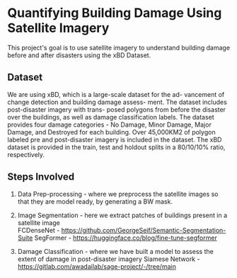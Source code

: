 # Quantifying Building Damage Using Satellite Imagery

This project's goal is to use satellite imagery to understand building damage before and after disasters using the xBD Dataset.

## Dataset

We are using xBD, which is a large-scale dataset for the ad-
vancement of change detection and building damage assess-
ment. The dataset includes post-disaster imagery with trans-
posed polygons from before the disaster over the buildings,
as well as damage classification labels. The dataset provides
four damage categories - No Damage, Minor Damage, Major
Damage, and Destroyed for each building. Over 45,000KM2
of polygon labeled pre and post-disaster imagery is included
in the dataset. The xBD dataset is provided in the train, test
and holdout splits in a 80/10/10% ratio, respectively.

## Steps Involved

1. Data Prep-processing -  where we preprocess the satellite images so that they are model ready, by generating a BW mask. 
2. Image Segmentation - here we extract patches of buildings present in a satellite image    
FCDenseNet - https://github.com/GeorgeSeif/Semantic-Segmentation-Suite
SegFormer - https://huggingface.co/blog/fine-tune-segformer

3. Damage Classification - where we have built a model to assess the extent of damage in post-disaster imagery
Siamese Network - https://gitlab.com/awadailab/sage-project/-/tree/main


